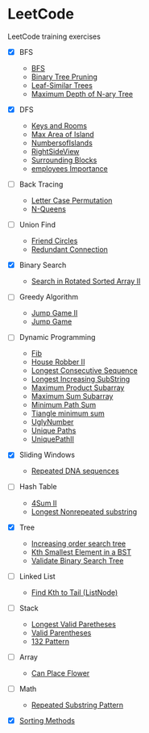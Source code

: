 # LeetCode
LeetCode training exercises
- [x] BFS 
  * [BFS](./Solution/BFS)
  * [Binary Tree Pruning](./Solution/Binary%20Tree%20Purning)
  * [Leaf-Similar Trees](./Solution/Leaf-Similar%20Trees)
  * [Maximum Depth of N-ary Tree](./Solution/Maximum%20Depth%20of%20N-ary%20Tree)
- [x] DFS 
  * [Keys and Rooms](./Solution/Keys%20and%20Rooms)
  * [Max Area of Island](./Solution/Max%20Area%20of%20Island)
  * [NumbersofIslands](./Solution/NumbersofIslands)
  * [RightSideView](./Solution/RightSideView)
  * [Surrounding Blocks](./Solution/Surrounding%20Blocks)
  * [employees Importance](./Solution/employees%20Importance)
- [ ] Back Tracing
  * [Letter Case Permutation](./Solution/Letter%20Case%20Permutation)
  * [N-Queens](./Solution/N-Queens)
- [ ] Union Find 
  * [Friend Circles](./Solution/Friend%20Circles)
  * [Redundant Connection](./Solution/Redundant%20Connection)
- [x] Binary Search 
  * [Search in Rotated Sorted Array II](./Solution/Search%20in%20Rotated%20Sorted%20Array%20II)
- [ ] Greedy Algorithm 
  * [Jump Game II](./Solution/Jump%20Game%20II)
  * [Jump Game](./Solution/Jump%20Game)
- [ ] Dynamic Programming 
  * [Fib](./Solution/Fib)
  * [House Robber II](./Solution/House%20Robber%20II)
  * [Longest Consecutive Sequence](./Solution/Longest%20Consecutive%20Sequence)
  * [Longest Increasing SubString](./Solution/Longest%20Increasing%20SubString)
  * [Maximum Product Subarray](./Solution/Maximum%20Product%20Subarray)
  * [Maximum Sum Subarray](./Solution/最大子序列和)
  * [Minimum Path Sum](./Solution/Minimum%20Path%20Sum)
  * [Tiangle minimum sum](./Solution/Tiangle%20minimum%20sum)
  * [UglyNumber](./Solution/UglyNumber)
  * [Unique Paths](./Solution/Unique%20Paths)
  * [UniquePathII](./Solution/UniquePathII)
- [x] Sliding Windows 
  * [Repeated DNA sequences](./Solution/Repeated%20DNA%20sequences)
- [ ] Hash Table 
  * [4Sum II](./Solution/4Sum%20II)
  * [Longest Nonrepeated substring](./Solution/Longest%20Nonrepeated%20substring)
- [x] Tree
  * [Increasing order search tree](./Solution/Increasing%20order%20search%20tree)
  * [Kth Smallest Element in a BST](./Solution/Kth%20Smallest%20Element%20in%20a%20BST)
  * [Validate Binary Search Tree](./Solution/Validate%20Binary%20Search%20Tree)
- [ ] Linked List
  * [Find  Kth to Tail (ListNode)](./Solution/FindKthto%20Tail(ListNode))
- [ ] Stack
  * [Longest Valid Paretheses](./Solution/Longest%20Valid%20Paretheses)
  * [Valid Parentheses](./Solution/Valid%20Parentheses)
  * [132 Pattern](./Solution/132%20Pattern)
- [ ] Array
  - [Can Place Flower](./Solution/Can%20Place%20Flowers)
- [ ] Math
  * [Repeated Substring Pattern](./Solution/Repeated%20Substring%20Pattern)
- [x] [Sorting Methods](./Solution/Sorting%20Methods)

